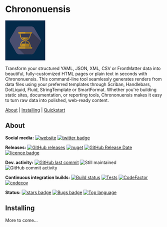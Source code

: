 # Chrononuensis

![Logo](https://raw.githubusercontent.com/Seddryck/Chrononuensis/main/assets/chrononuensis-icon-128.png)

Transform your structured YAML, JSON, XML, CSV or FrontMatter data into beautiful, fully-customized HTML pages or plain text in seconds with Chrononuensis. This command-line tool seamlessly generates renders from data files using your preferred templates through Scriban, Handlebars, DotLiquid, Fluid, StringTemplate or SmartFormat. Whether you're building static sites, documentation, or reporting tools, Chrononuensis makes it easy to turn raw data into polished, web-ready content.

[About][] | [Installing][] | [Quickstart][]

[About]: #about (About)
[Installing]: #installing (Installing)
[Quickstart]: #quickstart (Quickstart)

## About

**Social media:** [![website](https://img.shields.io/badge/website-seddryck.github.io/Chrononuensis-fe762d.svg)](https://seddryck.github.io/Chrononuensis)
[![twitter badge](https://img.shields.io/badge/twitter%20Chrononuensis-@Seddryck-blue.svg?style=flat&logo=twitter)](https://twitter.com/Seddryck)

**Releases:** [![GitHub releases](https://img.shields.io/github/v/release/seddryck/chrononuensis?label=GitHub%20releases)](https://github.com/seddryck/chrononuensis/releases/latest) 
[![nuget](https://img.shields.io/nuget/v/Chrononuensis.svg)](https://www.nuget.org/packages/Chrononuensis/) [![GitHub Release Date](https://img.shields.io/github/release-date/seddryck/Chrononuensis.svg)](https://github.com/Seddryck/Chrononuensis/releases/latest) [![licence badge](https://img.shields.io/badge/License-Apache%202.0-yellow.svg)](https://github.com/Seddryck/Chrononuensis/blob/master/LICENSE) 

**Dev. activity:** [![GitHub last commit](https://img.shields.io/github/last-commit/Seddryck/Chrononuensis.svg)](https://github.com/Seddryck/Chrononuensis/commits)
![Still maintained](https://img.shields.io/maintenance/yes/2025.svg)
![GitHub commit activity](https://img.shields.io/github/commit-activity/y/Seddryck/Chrononuensis)

**Continuous integration builds:** [![Build status](https://ci.appveyor.com/api/projects/status/omt58fj96enn9p34?svg=true)](https://ci.appveyor.com/project/Seddryck/Chrononuensis/)
[![Tests](https://img.shields.io/appveyor/tests/seddryck/Chrononuensis.svg)](https://ci.appveyor.com/project/Seddryck/Chrononuensis/build/tests)
[![CodeFactor](https://www.codefactor.io/repository/github/seddryck/Chrononuensis/badge)](https://www.codefactor.io/repository/github/seddryck/Chrononuensis)
[![codecov](https://codecov.io/github/Seddryck/Chrononuensis/branch/main/graph/badge.svg?token=ZXR5A0QJXF)](https://codecov.io/github/Seddryck/Chrononuensis)
<!-- [![FOSSA Status](https://app.fossa.com/api/projects/git%2Bgithub.com%2FSeddryck%2FChrononuensis.svg?type=shield)](https://app.fossa.com/projects/git%2Bgithub.com%2FSeddryck%2FChrononuensis?ref=badge_shield) -->

**Status:** [![stars badge](https://img.shields.io/github/stars/Seddryck/Chrononuensis.svg)](https://github.com/Seddryck/Chrononuensis/stargazers)
[![Bugs badge](https://img.shields.io/github/issues/Seddryck/Chrononuensis/bug.svg?color=red&label=Bugs)](https://github.com/Seddryck/Chrononuensis/issues?utf8=%E2%9C%93&q=is:issue+is:open+label:bug+)
[![Top language](https://img.shields.io/github/languages/top/seddryck/Chrononuensis.svg)](https://github.com/Seddryck/Chrononuensis/search?l=C%23)

## Installing

More to come...

